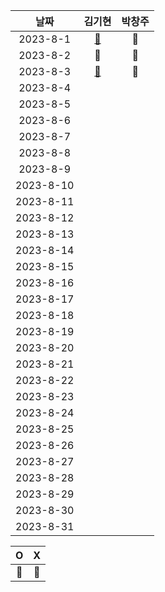 |    날짜     | 김기현 | 박창주 |
|:---------:|:---:|:---:|
| 2023-8-1  |[🔵](https://github.com/KimKiHyun0206/Backend-Study/tree/main)|🔴|
| 2023-8-2  |🔴|🔴|
| 2023-8-3  |[🔵](https://github.com/KimKiHyun0206/Backend-Study/tree/main)|🔴|
| 2023-8-4  ||
| 2023-8-5  ||
| 2023-8-6  ||
| 2023-8-7  ||
| 2023-8-8  ||
| 2023-8-9  ||
| 2023-8-10 ||
| 2023-8-11 ||
| 2023-8-12 ||
| 2023-8-13 ||
| 2023-8-14 ||
| 2023-8-15 ||
| 2023-8-16 ||
| 2023-8-17 ||
| 2023-8-18 ||
| 2023-8-19 ||
| 2023-8-20 ||
| 2023-8-21 ||
| 2023-8-22 ||
| 2023-8-23 ||
| 2023-8-24 ||
| 2023-8-25 ||
| 2023-8-26 ||
| 2023-8-27 ||
| 2023-8-28 ||
| 2023-8-29 ||
| 2023-8-30 ||
| 2023-8-31 ||


|     O      | X |
|:-----------:|:----:|
|    🔵    |  🔴  |

